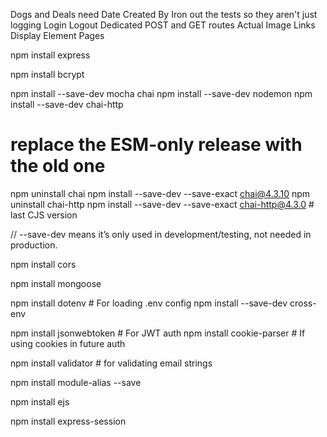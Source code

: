 

Dogs and Deals need Date Created By
Iron out the tests so they aren't just logging
Login Logout
Dedicated POST and GET routes
Actual Image Links
Display Element Pages



npm install express

npm install bcrypt

npm install --save-dev mocha chai
npm install --save-dev nodemon
npm install --save-dev chai-http
# replace the ESM-only release with the old one
npm uninstall chai
npm install --save-dev --save-exact chai@4.3.10
npm uninstall chai-http
npm install --save-dev --save-exact chai-http@4.3.0   # last CJS version

// --save-dev means it’s only used in development/testing, not needed in production.

npm install cors

npm install mongoose

npm install dotenv        # For loading .env config
npm install --save-dev cross-env

npm install jsonwebtoken  # For JWT auth
npm install cookie-parser # If using cookies in future auth


npm install validator # for validating email strings

npm install module-alias --save

npm install ejs

npm install express-session